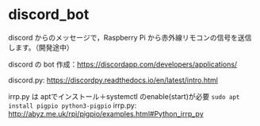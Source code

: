 # discord_bot

discord からのメッセージで，Raspberry Pi から赤外線リモコンの信号を送信します。（開発途中）

discord の bot 作成：https://discordapp.com/developers/applications/

discord.py: https://discordpy.readthedocs.io/en/latest/intro.html


irrp.py は aptでインストール＋systemctl のenable(start)が必要
<code>sudo apt install pigpio python3-pigpio</code>
irrp.py: http://abyz.me.uk/rpi/pigpio/examples.html#Python_irrp_py
